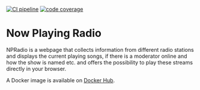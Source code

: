 [![CI pipeline](https://travis-ci.org/burned42/npradio.svg?branch=master)](https://travis-ci.org/burned42/npradio)
[![code coverage](https://codecov.io/gh/burned42/npradio/branch/master/graph/badge.svg)](https://codecov.io/gh/burned42/npradio)

Now Playing Radio
=================

NPRadio is a webpage that collects information from different radio stations
and displays the current playing songs, if there is a moderator online and
how the show is named etc. and offers the possibility to play these streams
directly in your browser.

A Docker image is available on [Docker Hub](https://hub.docker.com/r/burned42/npradio).


